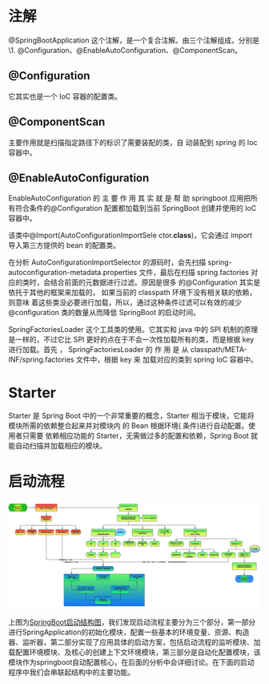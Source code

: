 # 注解

@SpringBootApplication 这个注解，是一个复合注解。由三个注解组成，分别是\1. @Configuration、@EnableAutoConfiguration、@ComponentScan。

## @Configuration

它其实也是一个 IoC 容器的配置类。

## @ComponentScan

主要作用就是扫描指定路径下的标识了需要装配的类，自 动装配到 spring 的 Ioc 容器中。

## @EnableAutoConfiguration

EnableAutoConfiguration 的 主 要 作 用 其 实 就 是 帮 助 springboot 应用把所有符合条件的@Configuration 配置都加载到当前 SpringBoot 创建并使用的 IoC 容器中。

该类中@Import(AutoConfigurationImportSele ctor.**class**)，它会通过 import 导入第三方提供的 bean 的配置类。

在分析 AutoConfigurationImportSelector 的源码时，会先扫描 spring-autoconfiguration-metadata.properties 文件，最后在扫描 spring.factories 对应的类时，会结合前面的元数据进行过滤。原因是很多 的@Configuration 其实是依托于其他的框架来加载的， 如果当前的 classpath 环境下没有相关联的依赖，则意味 着这些类没必要进行加载，所以，通过这种条件过滤可以有效的减少@configuration 类的数量从而降低 SpringBoot 的启动时间。

SpringFactoriesLoader 这个工具类的使用。它其实和 java 中的 SPI 机制的原理是一样的，不过它比 SPI 更好的点在于不会一次性加载所有的类，而是根据 key 进行加载。首先 ， SpringFactoriesLoader 的 作 用 是 从 classpath/META-INF/spring.factories 文件中，根据 key 来 加载对应的类到 spring IoC 容器中。

# Starter

Starter 是 Spring Boot 中的一个非常重要的概念，Starter 相当于模块，它能将模块所需的依赖整合起来并对模块内 的 Bean 根据环境( 条件)进行自动配置。使用者只需要 依赖相应功能的 Starter，无需做过多的配置和依赖，Spring Boot 就能自动扫描并加载相应的模块。

# 启动流程

![springboot5](springboot5.png)

 上图为[SpringBoot启动结构图](https://www.processon.com/view/link/59812124e4b0de2518b32b6e)，我们发现启动流程主要分为三个部分，第一部分进行SpringApplication的初始化模块，配置一些基本的环境变量、资源、构造器、监听器，第二部分实现了应用具体的启动方案，包括启动流程的监听模块、加载配置环境模块、及核心的创建上下文环境模块，第三部分是自动化配置模块，该模块作为springboot自动配置核心，在后面的分析中会详细讨论。在下面的启动程序中我们会串联起结构中的主要功能。